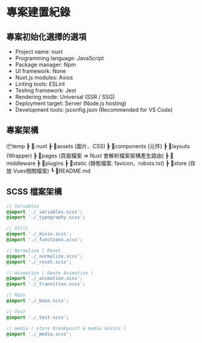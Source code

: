 # 專案建置紀錄

## 專案初始化選擇的選項

- Project name: nuxt
- Programming language: JavaScript
- Package manager: Npm
- UI framework: None
- Nuxt.js modules: Axios
- Linting tools: ESLint
- Testing framework: Jest
- Rendering mode: Universal (SSR / SSG)
- Deployment target: Server (Node.js hosting)
- Development tools: jsconfig.json (Recommended for VS Code)

## 專案架構

📦temp
 ┣ 📂.nuxt
 ┣ 📂assets (圖片、CSS)
 ┣ 📂components (元件)
 ┣ 📂layouts (Wrapper)
 ┣ 📂pages (頁面檔案 => Nuxt 會解析檔案架構產生路由)
 ┣ 📂middleware
 ┣ 📂plugins
 ┣ 📂static (靜態檔案: favicon、robots.txt)
 ┣ 📂store  (存放 Vuex相關檔案)
 ┗ 📜README.md

## SCSS 檔案架構

```scss
// Variables
@import './_variables.scss';
@import './_typography.scss';

// Utils
@import './_mixin.scss';
@import './_functions.scss';

// Normalize | Reset
@import './_normalize.scss';
@import './_reset.scss';

// Animation ( Route Animation )
@import './_animation.scss';
@import './_transition.scss';

// Main
@import './_base.scss';

// Test
@import './_test.scss';

// media ( store breakpoint & media mixins )
@import './_media.scss';
```
